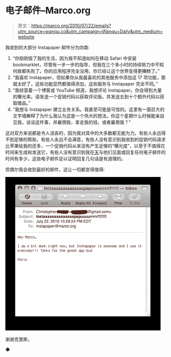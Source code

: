 # 电子邮件–Marco.org

> 原文：<https://marco.org/2010/07/22/emails?utm_source=wanqu.co&utm_campaign=Wanqu+Daily&utm_medium=website>





我收到的大部分 Instapaper 邮件分为四类:

1.  “你刚刚毁了我的生活，因为我不知道如何在移动 Safari 中安装 bookmarklet，尽管有一步一步的指导，但我在三个多小时的持续努力中不知何故都失败了。你的应用程序完全没用，你已经让这个世界变得更糟糕了。”
2.  “我喜欢 Instapaper，但如果你从我最喜欢的其他服务中添加这 17 项功能，那就太好了，这些功能显然都值得添加，这些服务与 Instapaper 完全不同。”
3.  “我经营着一个博客或 YouTube 频道，我想评论 Instapaper。你会得到大量的曝光率。请发送一个促销代码以获取评论版，并发送五到十个额外代码以获取赠品。”
4.  “我想与 Instapaper 建立业务关系。我甚至可能是可信的。这里有一面巨大的文字墙解释了为什么我认为这是一个伟大的想法。你这个星期什么时候能亲自见我，谈谈这件事，并雇佣我，拿走我的钱，或者雇用我？”

这对双方来说都是令人沮丧的，因为我对其中的大多数都无能为力。有些人永远得不到足够的帮助，有些人永远不会满意，有些人没有意识到我收到的促销代码请求比苹果给我的还多，一个促销代码从来没有产生足够的“曝光度”，以至于不值得花时间来生成和发送它，有些人没有意识到我在[天](http://www.tumblr.com/about)与他们见面或回复任何电子邮件的时间有多少，这些电子邮件足以证明回复几句话是有道理的。

但偶尔我会收到最好的邮件，这让一切都变得值得:

![](img/832e7cd6151fbbeb0d6eb6e4ca3b9b30.png)

谢谢克里斯。



◆

